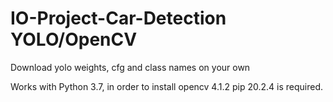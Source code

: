 # IO-Project-Car-Detection YOLO/OpenCV

Download yolo weights, cfg and class names on your own

Works with Python 3.7, in order to install opencv 4.1.2 pip 20.2.4 is required.